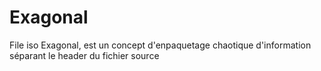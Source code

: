# Exagonal
File iso Exagonal, est un concept d'enpaquetage chaotique d'information séparant le header du fichier source 

